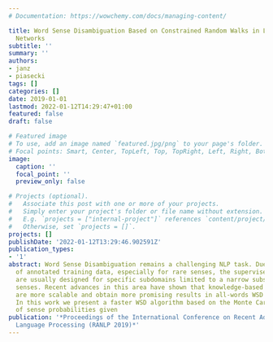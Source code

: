 ```yaml
---
# Documentation: https://wowchemy.com/docs/managing-content/

title: Word Sense Disambiguation Based on Constrained Random Walks in Linked Semantic
  Networks
subtitle: ''
summary: ''
authors:
- janz
- piasecki
tags: []
categories: []
date: 2019-01-01
lastmod: 2022-01-12T14:29:47+01:00
featured: false
draft: false

# Featured image
# To use, add an image named `featured.jpg/png` to your page's folder.
# Focal points: Smart, Center, TopLeft, Top, TopRight, Left, Right, BottomLeft, Bottom, BottomRight.
image:
  caption: ''
  focal_point: ''
  preview_only: false

# Projects (optional).
#   Associate this post with one or more of your projects.
#   Simply enter your project's folder or file name without extension.
#   E.g. `projects = ["internal-project"]` references `content/project/deep-learning/index.md`.
#   Otherwise, set `projects = []`.
projects: []
publishDate: '2022-01-12T13:29:46.902591Z'
publication_types:
- '1'
abstract: Word Sense Disambiguation remains a challenging NLP task. Due to the lack
  of annotated training data, especially for rare senses, the supervised approaches
  are usually designed for specific subdomains limited to a narrow subset of identified
  senses. Recent advances in this area have shown that knowledge-based approaches
  are more scalable and obtain more promising results in all-words WSD scenarios.
  In this work we present a faster WSD algorithm based on the Monte Carlo approximation
  of sense probabilities given
publication: '*Proceedings of the International Conference on Recent Advances in Natural
  Language Processing (RANLP 2019)*'
---
```

